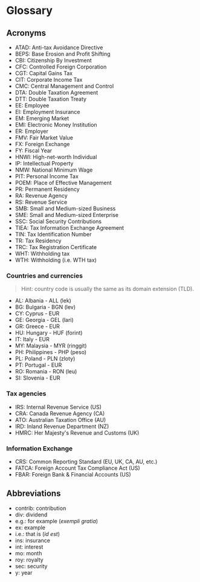 # Glossary

## Acronyms

- ATAD: Anti-tax Avoidance Directive
- BEPS: Base Erosion and Profit Shifting
- CBI: Citizenship By Investment
- CFC: Controlled Foreign Corporation
- CGT: Capital Gains Tax
- CIT: Corporate Income Tax
- CMC: Central Management and Control
- DTA: Double Taxation Agreement
- DTT: Double Taxation Treaty
- EE: Employee
- EI: Employment Insurance
- EM: Emerging Market
- EMI: Electronic Money Institution
- ER: Employer
- FMV: Fair Market Value
- FX: Foreign Exchange
- FY: Fiscal Year
- HNWI: High-net-worth Individual
- IP: Intellectual Property
- NMW: National Minimum Wage
- PIT: Personal Income Tax
- POEM: Place of Effective Management
- PR: Permanent Residency
- RA: Revenue Agency
- RS: Revenue Service
- SMB: Small and Medium-sized Business
- SME: Small and Medium-sized Enterprise
- SSC: Social Security Contributions
- TIEA: Tax Information Exchange Agreement
- TIN: Tax Identification Number
- TR: Tax Residency
- TRC: Tax Registration Certificate
- WHT: Withholding tax
- WTH: Withholding (i.e. WTH tax)

### Countries and currencies

> Hint: country code is usually the same as its domain extension (TLD).

- AL: Albania - ALL (lek)
- BG: Bulgaria - BGN (lev)
- CY: Cyprus - EUR
- GE: Georgia - GEL (lari)
- GR: Greece - EUR
- HU: Hungary - HUF (forint)
- IT: Italy - EUR
- MY: Malaysia - MYR (ringgit)
- PH: Philippines - PHP (peso)
- PL: Poland - PLN (zloty)
- PT: Portugal - EUR
- RO: Romania - RON (leu)
- SI: Slovenia - EUR

### Tax agencies

- IRS: Internal Revenue Service (US)
- CRA: Canada Revenue Agency (CA)
- ATO: Australian Taxation Office (AU)
- IRD: Inland Revenue Department (NZ)
- HMRC: Her Majesty's Revenue and Customs (UK)

### Information Exchange

- CRS: Common Reporting Standard (EU, UK, CA, AU, etc.)
- FATCA: Foreign Account Tax Compliance Act (US)
- FBAR: Foreign Bank & Financial Accounts (US)

## Abbreviations

- contrib: contribution
- div: dividend
- e.g.: for example (_exempli gratia_)
- ex: example
- i.e.: that is (_id est_)
- ins: insurance
- int: interest
- mo: month
- roy: royalty
- sec: security
- y: year
